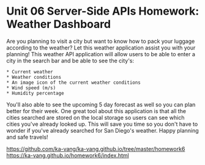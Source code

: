# Unit 06 Server-Side APIs Homework: Weather Dashboard

Are you planning to visit a city but want to know how to pack your luggage according to the weather? Let this weather application assist you with your planning! This weather API application will allow users to be able to enter a city in the search bar and be able to see the city's:

    * Current weather
    * Weather conditions
    * An image icon of the current weather conditions
    * Wind speed (m/s)
    * Humidity percentage

You'll also able to see the upcoming 5 day forecast as well so you can plan better for their week. One great tool about this application is that all the cities searched are stored on the local storage so users can see which cities you've already looked up. This will save you time so you don't have to wonder if you've already searched for San Diego's weather. Happy planning and safe travels!

 https://github.com/ka-vang/ka-vang.github.io/tree/master/homework6
 https://ka-vang.github.io/homework6/index.html
